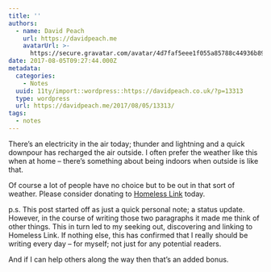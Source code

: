```yaml
---
title: ''
authors:
  - name: David Peach
    url: https://davidpeach.me
    avatarUrl: >-
      https://secure.gravatar.com/avatar/4d7faf5eee1f055a85788c44936b8995eaab6dfb004e7854ec747ccb272e91ee?s=96&d=mm&r=g
date: 2017-08-05T09:27:44.000Z
metadata:
  categories:
    - Notes
  uuid: 11ty/import::wordpress::https://davidpeach.co.uk/?p=13313
  type: wordpress
  url: https://davidpeach.me/2017/08/05/13313/
tags:
  - notes
---
```

There’s an electricity in the air today; thunder and lightning and a quick downpour has recharged the air outside. I often prefer the weather like this when at home – there’s something about being indoors when outside is like that.

Of course a lot of people have no choice but to be out in that sort of weather. Please consider donating to [Homeless Link](http://www.homeless.org.uk/about-us/donate) today.

p.s. This post started off as just a quick personal note; a status update. However, in the course of writing those two paragraphs it made me think of other things. This in turn led to my seeking out, discovering and linking to Homeless Link. If nothing else, this has confirmed that I really should be writing every day – for myself; not just for any potential readers.

And if I can help others along the way then that’s an added bonus.